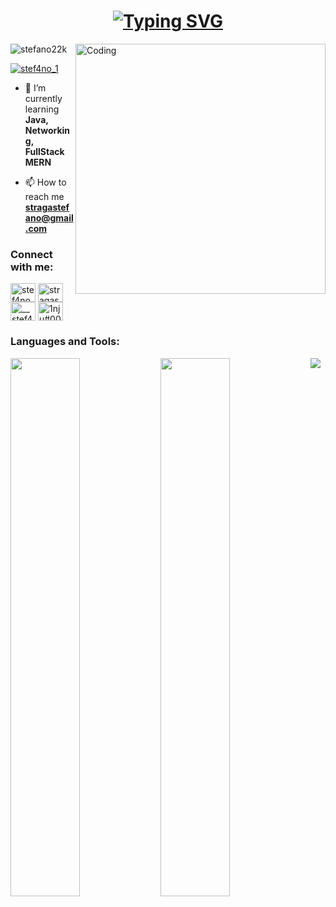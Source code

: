 <h1 align = "center">
<a href="https://git.io/typing-svg"><img src="https://readme-typing-svg.demolab.com?font=Fira+Code&size=75&duration=1400&pause=500&color=16FF00&background=000000EE&center=true&multiline=true&width=1920&height=384&lines=Hello+there+!;+I'm+Stefano+;Welcome+to+my+GitHub+profile" alt="Typing SVG" /></a>
</h1>
<img align="right" alt="Coding" width="400" src="https://media.tenor.com/GfSX-u7VGM4AAAAC/coding.gif">

<p align="left"> <img src="https://komarev.com/ghpvc/?username=stefano22k&label=Profile%20views&color=0e75b6&style=flat" alt="stefano22k" /> </p>

<p align="left"> <a href="https://twitter.com/stef4no_1" target="blank"><img src="https://img.shields.io/twitter/follow/stef4no_1?logo=twitter&style=for-the-badge" alt="stef4no_1" /></a> </p>

- 🌱 I’m currently learning **Java, Networking, FullStack MERN**

- 📫 How to reach me **stragastefano@gmail.com**

<h3 align="left">Connect with me:</h3>
<p align="left">
<a href="https://twitter.com/stef4no_1" target="blank"><img align="center" src="https://raw.githubusercontent.com/rahuldkjain/github-profile-readme-generator/master/src/images/icons/Social/twitter.svg" alt="stef4no_1" height="30" width="40" /></a>
<a href="https://linkedin.com/in/stragastefano" target="blank"><img align="center" src="https://raw.githubusercontent.com/rahuldkjain/github-profile-readme-generator/master/src/images/icons/Social/linked-in-alt.svg" alt="stragastefano" height="30" width="40" /></a>
<a href="https://instagram.com/__stef4no" target="blank"><img align="center" src="https://raw.githubusercontent.com/rahuldkjain/github-profile-readme-generator/master/src/images/icons/Social/instagram.svg" alt="__stef4no" height="30" width="40" /></a>
<a href="https://discord.gg/1nju#0001" target="blank"><img align="center" src="https://raw.githubusercontent.com/rahuldkjain/github-profile-readme-generator/master/src/images/icons/Social/discord.svg" alt="1nju#0001" height="30" width="40" /></a>
</p>

<h3 align="left">Languages and Tools:</h3>
<img src="https://skillicons.dev/icons?i=java,eclipse,git,mysql,)](https://skillicons.dev">
<img align="left" width="47%" src="https://github-readme-stats.vercel.app/api/top-langs/?username=stefano22k&hide_progress=true&theme=highcontrast"/>

<img align="left" width="47%" src="https://github-readme-stats.vercel.app/api?username=stefano22k&theme=highcontrast&show_icons=true"/>



